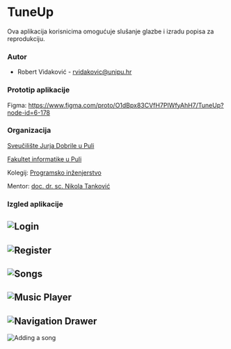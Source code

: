 # TuneUp

Ova aplikacija korisnicima omogućuje slušanje glazbe i izradu popisa za reprodukciju.

### Autor

- Robert Vidaković - rvidakovic@unipu.hr

### Prototip aplikacije

Figma: https://www.figma.com/proto/O1dBpx83CVfH7PIWfyAhH7/TuneUp?node-id=6-178

### Organizacija

[Sveučilište Jurja Dobrile u Puli](https://www.unipu.hr/)

[Fakultet informatike u Puli](https://fipu.unipu.hr/)

Kolegij: [Programsko inženjerstvo](http://ntankovic.unipu.hr/pi)

Mentor: [doc. dr. sc. Nikola Tanković](ntankovic.unipu.hr)

### Izgled aplikacije

![Login](https://github.com/vidakovicrobert/TuneUp/blob/main/src/screenshots/TuneUp%20-%20Login.png)
---
![Register](https://github.com/vidakovicrobert/TuneUp/blob/main/src/screenshots/TuneUp%20-%20Register%20-%20Copy.png)
---
![Songs](https://github.com/vidakovicrobert/TuneUp/blob/main/src/screenshots/TuneUp%20-%20Songs1%20-%20Copy.png)
---
![Music Player](https://github.com/vidakovicrobert/TuneUp/blob/main/src/screenshots/TuneUp%20-%20MusicPlayer%20-%20Copy.png)
---
![Navigation Drawer](https://github.com/vidakovicrobert/TuneUp/blob/main/src/screenshots/TuneUp%20-%20NavDrawer%20-%20Copy.png)
---
![Adding a song](https://github.com/vidakovicrobert/TuneUp/blob/main/src/screenshots/TuneUp%20-%20AddASong2.2.png)